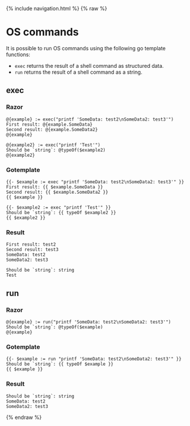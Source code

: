 {% include navigation.html %}
{% raw %}

# OS commands

It is possible to run OS commands using the following go template functions:

* `exec` returns the result of a shell command as structured data.
* `run` returns the result of a shell command as a string.

## exec

### Razor
```
@{example} := exec("printf 'SomeData: test2\nSomeData2: test3'")
First result: @{example.SomeData}
Second result: @{example.SomeData2}
@{example}

@{example2} := exec("printf 'Test'")
Should be `string`: @typeOf($example2)
@{example2}
```

### Gotemplate
```
{{- $example := exec "printf 'SomeData: test2\nSomeData2: test3'" }}
First result: {{ $example.SomeData }}
Second result: {{ $example.SomeData2 }}
{{ $example }}

{{- $example2 := exec "printf 'Test'" }}
Should be `string`: {{ typeOf $example2 }}
{{ $example2 }}
```

### Result
```
First result: test2
Second result: test3
SomeData: test2
SomeData2: test3

Should be `string`: string
Test
```

## run

### Razor
```
@{example} := run("printf 'SomeData: test2\nSomeData2: test3'")
Should be `string`: @typeOf($example)
@{example}
```

### Gotemplate
```
{{- $example := run "printf 'SomeData: test2\nSomeData2: test3'" }}
Should be `string`: {{ typeOf $example }}
{{ $example }}
```

### Result
```
Should be `string`: string
SomeData: test2
SomeData2: test3
```


{% endraw %}

